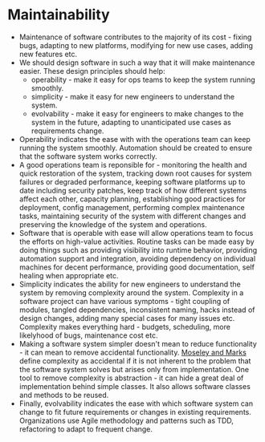 # Maintainability

* Maintenance of software contributes to the majority of its cost - fixing bugs, adapting to new platforms, modifying for new use cases, adding new features etc.
* We should design software in such a way that it will make maintenance easier. These design principles should help:
  * operability - make it easy for ops teams to keep the system running smoothly.
  * simplicity - make it easy for new engineers to understand the system.
  * evolvability - make it easy for engineers to make changes to the system in the future, adapting to unanticipated use cases as requirements change.
* Operability indicates the ease with with the operations team can keep running the system smoothly. Automation should be created to ensure that the software system works correctly.
* A good operations team is reponsible for - monitoring the health and quick restoration of the system, tracking down root causes for system failures or degraded performance, keeping software platforms up to date including security patches, keep track of how different systems affect each other, capacity planning, establishing good practices for deployment, config management, performing complex maintenance tasks, maintaining security of the system with different changes and preserving the knowledge of the system and operations.
* Software that is operable with ease will allow operations team to focus the efforts on high-value activities. Routine tasks can be made easy by doing things such as providing visibility into runtime behavior, providing automation support and integration, avoiding dependency on individual machines for decent performance, providing good documentation, self healing when appropriate etc.
* Simplicity indicates the ability for new engineers to understand the system by removing complexity around the system. Complexity in a software project can have various symptoms - tight coupling of modules, tangled dependencies, inconsistent naming, hacks instead of design changes, adding many special cases for many issues etc. Complexity makes everything hard - budgets, scheduling, more likelyhood of bugs, maintenance cost etc.
* Making a software system simpler doesn't mean to reduce functionality - it can mean to remove accidental functionality. [Moseley and Marks](https://citeseerx.ist.psu.edu/viewdoc/summary?doi=10.1.1.93.8928) define complexity as accidental if it is not inherent to the problem that the software system solves but arises only from implementation. One tool to remove complexity is abstraction - it can hide a great deal of implementation behind simple classes. It also allows software classes and methods to be reused.
* Finally, evolvability indicates the ease with which software system can change to fit future requirements or changes in existing requirements. Organizations use Agile methodology and patterns such as TDD, refactoring to adapt to frequent change.

